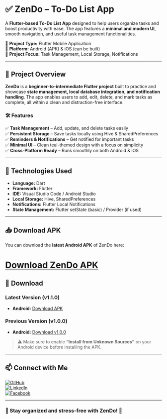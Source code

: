 # ✅ ZenDo – To-Do List App  

A **Flutter-based To-Do List App** designed to help users organize tasks and boost productivity with ease. The app features a **minimal and modern UI**, smooth navigation, and useful task management functionalities.  

🔹 **Project Type:** Flutter Mobile Application  
🔹 **Platform:** Android (APK) & iOS (can be built)  
🔹 **Project Focus:** Task Management, Local Storage, Notifications  

---

## 📌 Project Overview  
**ZenDo** is a **beginner-to-intermediate Flutter project** built to practice and showcase **state management, local database integration, and notification handling**. The app enables users to add, edit, delete, and mark tasks as complete, all within a clean and distraction-free interface.  

### 🛠 Features  
✅ **Task Management** – Add, update, and delete tasks easily  
✅ **Persistent Storage** – Save tasks locally using Hive & SharedPreferences  
✅ **Reminders & Notifications** – Get notified for important tasks  
✅ **Minimal UI** – Clean teal-themed design with a focus on simplicity  
✅ **Cross-Platform Ready** – Runs smoothly on both Android & iOS  

---

## 🚀 Technologies Used  
- **Language:** Dart  
- **Framework:** Flutter  
- **IDE:** Visual Studio Code / Android Studio  
- **Local Storage:** Hive, SharedPreferences  
- **Notifications:** Flutter Local Notifications  
- **State Management:** Flutter setState (basic) / Provider (if used)  

---

## 📥 Download APK  

You can download the **latest Android APK** of ZenDo here:  

[Download ZenDo APK](https://github.com/Abu-Taher-Siddiki-Adnan/ZenDo/releases/download/v1.0.0/app-release.apk)  
=======
## 📲 Download

### Latest Version (v1.1.0)
- **Android:** [Download APK](https://github.com/Abu-Taher-Siddiki-Adnan/ZenDo/releases/download/v1.1.0/app-release.apk)

### Previous Version (v1.0.0)  
- **Android:** [Download v1.0.0](https://github.com/Abu-Taher-Siddiki-Adnan/ZenDo/releases/download/v1.0.0/app-release.apk) 

> ⚠️ Make sure to enable **“Install from Unknown Sources”** on your Android device before installing the APK.  

---

## 📫 Connect with Me  
[![GitHub](https://img.shields.io/badge/GitHub-Profile-black?style=flat&logo=github)](https://github.com/Abu-Taher-Siddiki-Adnan)  
[![LinkedIn](https://img.shields.io/badge/LinkedIn-Connect-blue?style=flat&logo=linkedin)](https://www.linkedin.com/in/abu-taher-siddiki-adnan/)  
[![Facebook](https://img.shields.io/badge/Facebook-Profile-1877F2?style=flat&logo=facebook&logoColor=white)](https://www.facebook.com/adnan.siddik.282/)  

---

### 🎯 Stay organized and stress-free with **ZenDo**! 🚀
